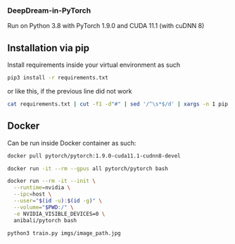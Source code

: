 ### DeepDream-in-PyTorch

Run on Python 3.8 with PyTorch 1.9.0 and CUDA 11.1 (with cuDNN 8)

## Installation via pip
Install requirements inside your virtual environment as such
```bash
pip3 install -r requirements.txt
```
or like this, if the previous line did not work
```bash
cat requirements.txt | cut -f1 -d"#" | sed '/^\s*$/d' | xargs -n 1 pip install
```

## Docker
Can be run inside Docker container as such:
```bash
docker pull pytorch/pytorch:1.9.0-cuda11.1-cudnn8-devel

docker run -it --rm --gpus all pytorch/pytorch bash

docker run --rm -it --init \
  --runtime=nvidia \
  --ipc=host \
  --user="$(id -u):$(id -g)" \
  --volume="$PWD:/" \
  -e NVIDIA_VISIBLE_DEVICES=0 \
  anibali/pytorch bash

python3 train.py imgs/image_path.jpg
```
